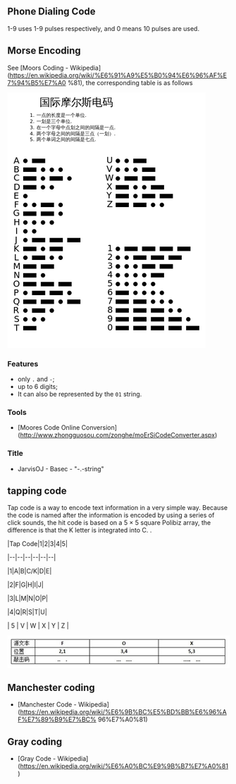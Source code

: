 ## Phone Dialing Code


1-9 uses 1-9 pulses respectively, and 0 means 10 pulses are used.


## Morse Encoding


See [Moors Coding - Wikipedia] (https://en.wikipedia.org/wiki/%E6%91%A9%E5%B0%94%E6%96%AF%E7%94%B5%E7%A0 %81), the corresponding table is as follows


![摩尔斯码](./figure/morse.jpg)


### Features


- only `.` and `-`;
- up to 6 digits;
- It can also be represented by the `01` string.


### Tools


- [Moores Code Online Conversion] (http://www.zhongguosou.com/zonghe/moErSiCodeConverter.aspx)


### Title


- JarvisOJ - Basec - &quot;-.-string&quot;


## tapping code


Tap code is a way to encode text information in a very simple way. Because the code is named after the information is encoded by using a series of click sounds, the hit code is based on a 5 × 5 square Polibiz array, the difference is that the K letter is integrated into C. .


|Tap Code|1|2|3|4|5|

|--|--|--|--|--|--|

|1|A|B|C/K|D|E|

|2|F|G|H|I|J|

|3|L|M|N|O|P|

|4|Q|R|S|T|U|

| 5 | V | W | X | Y | Z |


![](./figure/tapcode.jpg)



## Manchester coding


- [Manchester Code - Wikipedia] (https://en.wikipedia.org/wiki/%E6%9B%BC%E5%BD%BB%E6%96%AF%E7%89%B9%E7%BC% 96%E7%A0%81)


## Gray coding


- [Gray Code - Wikipedia] (https://en.wikipedia.org/wiki/%E6%A0%BC%E9%9B%B7%E7%A0%81)